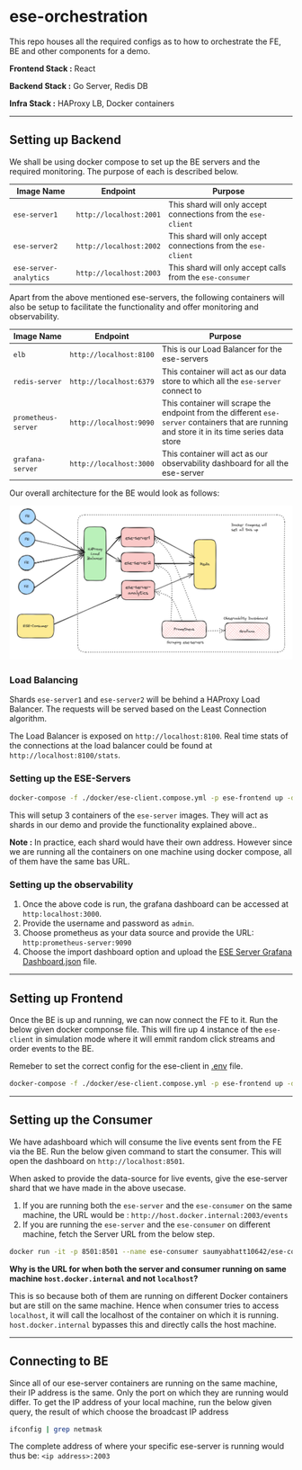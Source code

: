 # ese-orchestration

This repo houses all the required configs as to how to orchestrate the FE, BE and other components for a demo.

**Frontend Stack :** React

**Backend Stack :** Go Server, Redis DB

**Infra Stack :** HAProxy LB, Docker containers

---

## Setting up Backend

We shall be using docker compose to set up the BE servers and the required monitoring. The purpose of each is described below.

| Image Name             | Endpoint                | Purpose                                                       |
| ---------------------- | ----------------------- | ------------------------------------------------------------- |
| `ese-server1`          | `http://localhost:2001` | This shard will only accept connections from the `ese-client` |
| `ese-server2`          | `http://localhost:2002` | This shard will only accept connections from the `ese-client` |
| `ese-server-analytics` | `http://localhost:2003` | This shard will only accept calls from the `ese-consumer`     |

Apart from the above mentioned ese-servers, the following containers will also be setup to facilitate the functionality and offer monitoring and observability.

| Image Name          | Endpoint                | Purpose                                                                                                                                        |
| ------------------- | ----------------------- | ---------------------------------------------------------------------------------------------------------------------------------------------- |
| `elb`               | `http://localhost:8100` | This is our Load Balancer for the ese-servers                                                                                                  |
| `redis-server`      | `http://localhost:6379` | This container will act as our data store to which all the `ese-server` connect to                                                             |
| `prometheus-server` | `http://localhost:9090` | This container will scrape the endpoint from the different `ese-server` containers that are running and store it in its time series data store |
| `grafana-server`    | `http://localhost:3000` | This container will act as our observability dashboard for all the ese-server                                                                  |

Our overall architecture for the BE would look as follows:

![ESE Servers docker compose overview](./images/ese-servers-dc.png)

### Load Balancing

Shards `ese-server1` and `ese-server2` will be behind a HAProxy Load Balancer. The requests will be served based on the Least Connection algorithm.

The Load Balancer is exposed on `http://localhost:8100`. Real time stats of the connections at the load balancer could be found at `http://localhost:8100/stats`.

### Setting up the ESE-Servers

```bash
docker-compose -f ./docker/ese-client.compose.yml -p ese-frontend up -d
```

This will setup 3 containers of the `ese-server` images. They will act as shards in our demo and provide the functionality explained above..

**Note :** In practice, each shard would have their own address. However since we are running all the containers on one machine using docker compose, all of them have the same bas URL.

### Setting up the observability

1. Once the above code is run, the grafana dashboard can be accessed at `http:localhost:3000`.
2. Provide the username and password as `admin`.
3. Choose prometheus as your data source and provide the URL: `http:prometheus-server:9090`
4. Choose the import dashboard option and upload the [ESE Server Grafana Dashboard.json](./observability/ESE%20Server%20Grafana%20Dashboard.json) file.

---

## Setting up Frontend

Once the BE is up and running, we can now connect the FE to it. Run the below given docker componse file. This will fire up 4 instance of the `ese-client` in simulation mode where it will emmit random click streams and order events to the BE.

Remeber to set the correct config for the ese-client in [.env](./configs/.env) file.

```bash
docker-compose -f ./docker/ese-client.compose.yml -p ese-frontend up -d
```

---

## Setting up the Consumer

We have adashboard which will consume the live events sent from the FE via the BE. Run the below given command to start the consumer. This will open the dashboard on `http://localhost:8501`.

When asked to provide the data-source for live events, give the ese-server shard that we have made in the above usecase.

1. If you are running both the `ese-server` and the `ese-consumer` on the same machine, the URL would be : `http://host.docker.internal:2003/events`
2. If you are running the `ese-server` and the `ese-consumer` on different machine, fetch the Server URL from the below step.

```bash
docker run -it -p 8501:8501 --name ese-consumer saumyabhatt10642/ese-consumer
```

**Why is the URL for when both the server and consumer running on same machine `host.docker.internal` and not `localhost`?**

This is so because both of them are running on different Docker containers but are still on the same machine. Hence when consumer tries to access `localhost`, it will call the localhost of the container on which it is running. `host.docker.internal` bypasses this and directly calls the host machine.

---

## Connecting to BE

Since all of our ese-server containers are running on the same machine, their IP address is the same. Only the port on which they are running would differ. To get the IP address of your local machine, run the below given query, the result of which choose the broadcast IP address

```bash
ifconfig | grep netmask
```

The complete address of where your specific ese-server is running would thus be: `<ip address>:2003`
